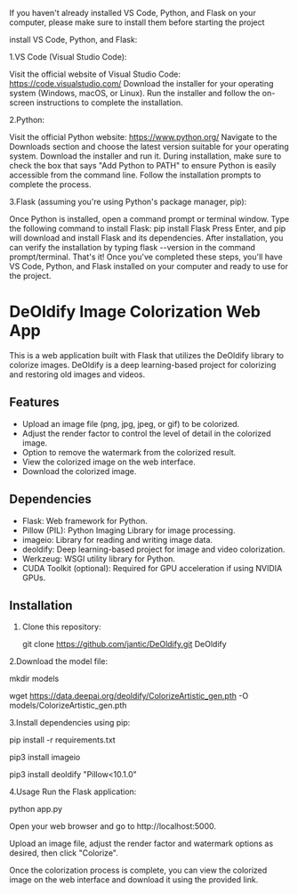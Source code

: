 

If you haven't already installed VS Code, Python, and Flask on your computer, please make sure to install them before starting the project

install VS Code, Python, and Flask:

1.VS Code (Visual Studio Code):

Visit the official website of Visual Studio Code: https://code.visualstudio.com/
Download the installer for your operating system (Windows, macOS, or Linux).
Run the installer and follow the on-screen instructions to complete the installation.

2.Python:

Visit the official Python website: https://www.python.org/
Navigate to the Downloads section and choose the latest version suitable for your operating system.
Download the installer and run it.
During installation, make sure to check the box that says "Add Python to PATH" to ensure Python is easily accessible from the command line.
Follow the installation prompts to complete the process.

3.Flask (assuming you're using Python's package manager, pip):

Once Python is installed, open a command prompt or terminal window.
Type the following command to install Flask: pip install Flask
Press Enter, and pip will download and install Flask and its dependencies.
After installation, you can verify the installation by typing flask --version in the command prompt/terminal.
That's it! Once you've completed these steps, you'll have VS Code, Python, and Flask installed on your computer and ready to use for the project.





# DeOldify Image Colorization Web App

This is a web application built with Flask that utilizes the DeOldify library to colorize images. DeOldify is a deep learning-based project for colorizing and restoring old images and videos.

## Features

- Upload an image file (png, jpg, jpeg, or gif) to be colorized.
- Adjust the render factor to control the level of detail in the colorized image.
- Option to remove the watermark from the colorized result.
- View the colorized image on the web interface.
- Download the colorized image.

## Dependencies

- Flask: Web framework for Python.
- Pillow (PIL): Python Imaging Library for image processing.
- imageio: Library for reading and writing image data.
- deoldify: Deep learning-based project for image and video colorization.
- Werkzeug: WSGI utility library for Python.
- CUDA Toolkit (optional): Required for GPU acceleration if using NVIDIA GPUs.




## Installation

1. Clone this repository:

  
   git clone https://github.com/jantic/DeOldify.git DeOldify

2.Download the model file:

mkdir models

wget https://data.deepai.org/deoldify/ColorizeArtistic_gen.pth -O models/ColorizeArtistic_gen.pth

3.Install dependencies using pip:

pip install -r requirements.txt

pip3 install imageio

pip3 install deoldify "Pillow<10.1.0"

4.Usage
Run the Flask application:

python app.py

Open your web browser and go to http://localhost:5000.

Upload an image file, adjust the render factor and watermark options as desired, then click "Colorize".

Once the colorization process is complete, you can view the colorized image on the web interface and download it using the provided link.
